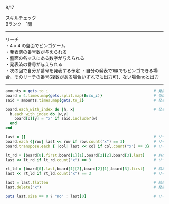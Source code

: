 8/17
  
スキルチェック  
Bランク　1問  
  
-------------------------------------------
リーチ  
・4 x 4 の盤面でビンゴゲーム  
・発表済の番号数が与えられる  
・盤面の各マスにある数字が与えられる  
・発表済の番号が与えられる  
・次の回で自分が番号を発表する予定
・自分の発表で1線でもビンゴできる場合、そのリーチの番号(複数がある場合いずれでも出力可)、ない場合noと出力     
  
-------------------------------------------
  
```ruby
amounts = gets.to_i                                               # 発表済の番号数を取得
board = 4.times.map{gets.split.map(&:to_i)}                       # 盤面の各マスにある数字を取得
said = amounts.times.map{gets.to_i}                               # 発表済の番号を取得

board.each_with_index do |h, x|                                   # 発表済の番号をx記号に変更
  h.each_with_index do |w,y|
    board[x][y] = "x" if said.include?(w)
  end
end

last = []                                                         # リーチの行を記録用
board.each {|row| last << row if row.count("x") == 3}             # リーチした横一行を取得
board.transpose.each { |col| last << col if col.count("x") == 3}  # リーチした縦一列を取得

lt_rd = [board[0].first,board[1][1],board[2][2],board[3].last]    # 斜め(左上から右下)を定義
last << lt_rd if lt_rd.count("x") == 3                            # リーチした場合は記録

rt_ld = [board[0].last,board[1][2],board[2][1],board[3].first]    # 斜め(右上から左下)を定義
last << rt_ld if rt_ld.count("x") == 3                            # リーチした場合は記録

last = last.flatten                                               # 結果を広げる
last.delete("x")                                                  # 発表済の場所を除く

puts last.size == 0 ? "no" : last[0]                              # リーチがない場合はnoと、ある場合は最初の要素だけ出力
```
